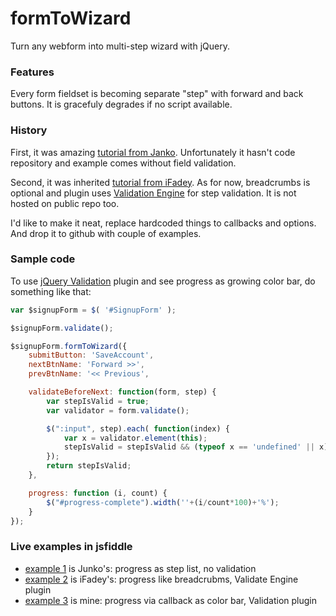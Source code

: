 # formToWizard

Turn any webform into multi-step wizard with jQuery.


### Features

Every form fieldset is becoming separate "step" with forward and back buttons. It is gracefuly degrades if no script available.


### History

First, it was amazing [tutorial from Janko][1]. Unfortunately it hasn't code repository and example comes without field validation.

Second, it was inherited [tutorial from iFadey][2]. As for now, breadcrumbs is optional and plugin uses [Validation Engine][3] for step validation. It is not hosted on public repo too.

I'd like to make it neat, replace hardcoded things to callbacks and options. And drop it to github with couple of examples.  


### Sample code

To use [jQuery Validation][4] plugin and see progress as growing color bar, do something like that:

```js
var $signupForm = $( '#SignupForm' );

$signupForm.validate(); 

$signupForm.formToWizard({
    submitButton: 'SaveAccount',
    nextBtnName: 'Forward >>',
    prevBtnName: '<< Previous',

    validateBeforeNext: function(form, step) {
        var stepIsValid = true;
        var validator = form.validate();

        $(":input", step).each( function(index) {
            var x = validator.element(this);
            stepIsValid = stepIsValid && (typeof x == 'undefined' || x);
        });
        return stepIsValid;
    },

    progress: function (i, count) {
        $("#progress-complete").width(''+(i/count*100)+'%');
    }
});
 ```


### Live examples in jsfiddle

- [example 1](https://jsfiddle.net/artoodetoo/m7rmgvfy/embedded/result/) is Junko's: progress as step list, no validation
- [example 2](https://jsfiddle.net/artoodetoo/yga9sjwa/embedded/result/) is iFadey's: progress like breadcrubms, Validate Engine plugin 
- [example 3](https://jsfiddle.net/artoodetoo/r67b1jkb/embedded/result/) is mine: progress via callback as color bar, Validation plugin


[1]: http://www.jankoatwarpspeed.com/turn-any-webform-into-a-powerful-wizard-with-jquery-formtowizard-plugin/
[2]: http://www.ifadey.com/2012/06/form-to-wizard-jquery-plugin/
[3]: https://github.com/posabsolute/jQuery-Validation-Engine
[4]: http://jqueryvalidation.org/